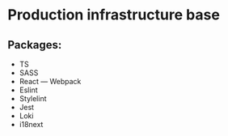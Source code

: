 # Production infrastructure base
## Packages:
- TS
- SASS
- React
— Webpack
- Eslint
- Stylelint
- Jest
- Loki
- i18next
